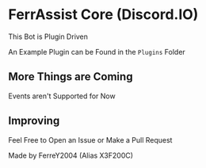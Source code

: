 # FerrAssist Core (Discord.IO)

This Bot is Plugin Driven

An Example Plugin can be Found in the `Plugins` Folder

## More Things are Coming
Events aren't Supported for Now

## Improving
Feel Free to Open an Issue or Make a Pull Request

Made by FerreY2004 (Alias X3F200C)
